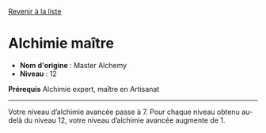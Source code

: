 [Revenir à la liste](..)

# Alchimie maître

 * **Nom d'origine** : Master Alchemy
 * **Niveau** : 12


<p><strong>Prérequis</strong> Alchimie expert, maître en Artisanat</p>
<hr>
<p>Votre niveau d’alchimie avancée passe à 7. Pour chaque niveau obtenu au-delà du niveau 12, votre niveau d’alchimie avancée augmente de 1.</p>